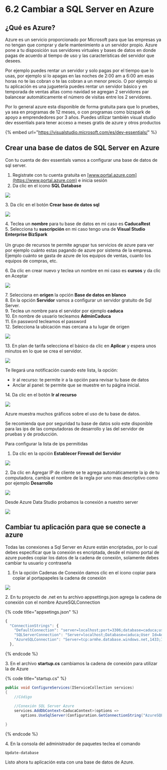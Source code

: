 # 6.2 Cambiar a SQL Server en Azure

## ¿Qué es Azure?

Azure es un servicio proporcionado por Microsoft para que las empresas ya no tengan que comprar y darle mantenimiento a un servidor propio. Azure pone a tu disposición sus servidores virtuales y bases de datos en donde pagas de acuerdo al tiempo de uso y las características del servidor que desees.&#x20;

Por ejemplo puedes rentar un servidor y solo pagas por el tiempo que lo usas, por ejemplo si lo apagas en las noches de 2:00 am a 6:00 am esas horas no te las cobran o te las cobran a un menor precio. O por ejemplo si tu aplicación es una juguetería puedes rentar un servidor básico y en temporada de ventas altas como navidad se agregan 2 servidores par balancear automáticamente el número de visitas entre los 2 servidores.

Por lo general azure esta disponible de forma gratuita para que lo pruebes, ya sea en programas de 12 meses, o con programas como bizspark de apoyo a emprendedores por 3 años. Puedes utilizar también visual studio dev essentials para tener acceso a meses gratis de azure y otros productos

{% embed url="https://visualstudio.microsoft.com/es/dev-essentials/" %}

## Crear una base de datos de SQL Server en Azure

Con tu cuenta de dev essentials vamos a configurar una base de datos de sql server.&#x20;

1. Registrate con tu cuenta gratuita en  [www.portal.azure.com](https://www.portal.azure.com) e inicia sesión
2. Da clic en el icono **SQL Database**

![](<../.gitbook/assets/image (64).png>)

&#x20;3\. Da clic en el botón **Crear base de datos sql**

![](<../.gitbook/assets/image (66).png>)

4\. Teclea un **nombre** para tu base de datos en mi caso es **CaducaRest**\
5\. Selecciona tu **suscripción** en mi caso tengo una de **Visual Studio Enterprise BizSpark**\
\
Un grupo de recursos te permite agrupar tus servicios de azure para ver por ejemplo cuánto estas pagando de azure por sistema de la empresa. Ejemplo cuánto se gasta de azure de los equipos de ventas, cuanto los equipos de compras, etc.&#x20;

6\. Da clic en crear nuevo y teclea un nombre en mi caso es **cursos** y da clic en Aceptar

![](<../.gitbook/assets/image (67).png>)

7\. Selecciona en **origen** la opción **Base de datos en blanco**\
8\. En la opción **Servidor** vamos a configurar un servidor gratuito de Sql Server.\
9\. Teclea un nombre para el servidor por ejemplo **caduca**\
10\. En nombre de usuario tecleamos **AdminCaduca**\
11\. En password tecleamos el password \
12\. Selecciona la ubicación mas cercana a tu lugar de origen

![](<../.gitbook/assets/image (68).png>)

13\. En plan de tarifa selecciona el básico da clic en **Aplicar** y espera unos minutos en lo que se crea el servidor.

![](<../.gitbook/assets/image (69).png>)

Te llegará una notificación cuando este lista, la opción:

* Ir al recurso: te permite ir a la opción para revisar tu base de datos&#x20;
* Anclar al panel: te permite que se muestre en tu página inicial.&#x20;

14\. Da clic en el botón **Ir al recurso**

![](<../.gitbook/assets/image (70).png>)

Azure muestra muchos gráficos sobre el uso de tu base de datos.

Se recomienda que por seguridad tu base de datos solo este disponible para las ips de las computadoras de desarrollo y las del servidor de pruebas y de producción.&#x20;

Para configurar la lista de ips permitidas

1. Da clic en la opción **Establecer Firewall del Servidor**

![](<../.gitbook/assets/image (72).png>)

2\. Da clic en Agregar IP de cliente se te agrega automáticamente la ip de tu computadora, cambia el nombre de la regla por uno mas descriptivo como por ejemplo **Desarrollo**

![](<../.gitbook/assets/image (74).png>)

Desde Azure Data Studio probamos la conexión a nuestro server

![](<../.gitbook/assets/image (75).png>)

## Cambiar tu aplicación para que se conecte a azure

Todas las conexiones a Sql Server en Azure están encriptadas, por lo cual debes especificar que la conexión es encriptada, desde el mismo portal de azure puedes copiar los datos de la cadena de conexión, solamente debes cambiar tu usuario y contraseña

1. En la opción Cadenas de Conexión damos clic en el icono copiar para copiar al portapapeles la cadena de conexión

![](<../.gitbook/assets/image (76).png>)

2\. En tu proyecto de .net en tu archivo appsettings.json agrega la cadena de conexión con el nombre AzureSQLConnection&#x20;

{% code title="appsetings.json" %}
```javascript
{
  "ConnectionStrings": {
    "DefaultConnection": "server=localhost;port=3306;database=caduca;user=AdminCaduca;Password=StKRV6MR6A;sslMode=none",
    "SQLServerConnection": "Server=localhost;Database=caduca;User Id=AdminCaduca;Password=StKRV6MR6A;",
    "AzureSQLConnection": "Server=tcp:armhe.database.windows.net,1433;Initial Catalog=CaducaRest;Persist Security Info=False;User ID=AdminCaduca;Password=StKRV6MR6A;MultipleActiveResultSets=False;Encrypt=True;TrustServerCertificate=False;Connection Timeout=30;"
  },
```
{% endcode %}

3\. En el archivo **startup.cs** cambiamos la cadena de conexión para utilizar la de Azure

{% code title="startup.cs" %}
```csharp
public void ConfigureServices(IServiceCollection services)
{
    //Código
    
    //Conexión SQL Server Azure
    services.AddDbContext<CaducaContext>(options => 
       options.UseSqlServer(Configuration.GetConnectionString("AzureSQLConnection")));

}
```
{% endcode %}

4\. En la consola del administrador de paquetes teclea el comando

```
Update-database
```

Listo ahora tu aplicación esta con una base de datos de Azure.
